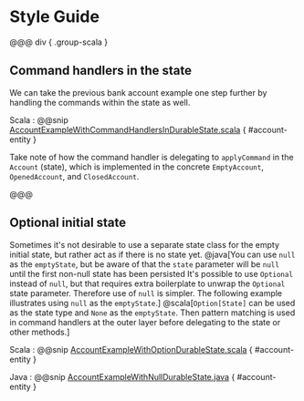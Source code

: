 # Style Guide 

@@@ div { .group-scala }
## Command handlers in the state

We can take the previous bank account example one step further by handling the commands within the state as well.

Scala
:  @@snip [AccountExampleWithCommandHandlersInDurableState.scala](/akka-cluster-sharding-typed/src/test/scala/docs/org/apache/pekko/cluster/sharding/typed/AccountExampleWithCommandHandlersInDurableState.scala) { #account-entity }

Take note of how the command handler is delegating to `applyCommand` in the `Account` (state), which is implemented
in the concrete `EmptyAccount`, `OpenedAccount`, and `ClosedAccount`.

@@@

## Optional initial state

Sometimes it's not desirable to use a separate state class for the empty initial state, but rather act as if 
there is no state yet.
@java[You can use `null` as the `emptyState`, but be aware of that the `state` parameter
will be `null` until the first non-null state has been persisted 
It's possible to use `Optional` instead of `null`, but that requires extra boilerplate
to unwrap the `Optional` state parameter. Therefore use of `null` is simpler. The following example
illustrates using `null` as the `emptyState`.]
@scala[`Option[State]` can be used as the state type and `None` as the `emptyState`. Then pattern matching
is used in command handlers at the outer layer before delegating to the state or other methods.]

Scala
:  @@snip [AccountExampleWithOptionDurableState.scala](/akka-cluster-sharding-typed/src/test/scala/docs/org/apache/pekko/cluster/sharding/typed/AccountExampleWithOptionDurableState.scala) { #account-entity }

Java
:  @@snip [AccountExampleWithNullDurableState.java](/akka-cluster-sharding-typed/src/test/java/jdocs/org/apache/pekko/cluster/sharding/typed/AccountExampleWithNullDurableState.java) { #account-entity }
